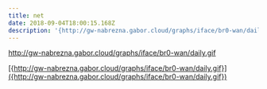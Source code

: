 ```yaml
---
title: net
date: 2018-09-04T18:00:15.168Z
description: '{http://gw-nabrezna.gabor.cloud/graphs/iface/br0-wan/daily.gif}'
---
```

http://gw-nabrezna.gabor.cloud/graphs/iface/br0-wan/daily.gif



[{http://gw-nabrezna.gabor.cloud/graphs/iface/br0-wan/daily.gif}]({http://gw-nabrezna.gabor.cloud/graphs/iface/br0-wan/daily.gif})
